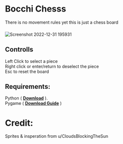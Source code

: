# Bocchi Chesss  
There is no movement rules yet this is just a chess board  
###
![Screenshot 2022-12-31 195931](https://user-images.githubusercontent.com/76789715/210154934-b06ea462-fbb7-462e-802a-95cfcbe41b5e.png)  

## Controlls  
Left Click to select a piece  
Right click or enter/return to deselect the piece  
Esc to reset the board  
   
## Requirements:  
Python ( **[Download](https://www.python.org/ftp/python/3.11.1/python-3.11.1-amd64.exe)** ).  
Pygame ( **[Download Guide](https://www.pygame.org/wiki/GettingStarted)** )


# Credit: 
Sprites & insperation from u/CloudsBlockingTheSun 


